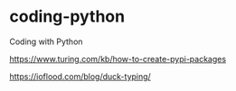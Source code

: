 # coding-python

Coding with Python

https://www.turing.com/kb/how-to-create-pypi-packages

https://ioflood.com/blog/duck-typing/
